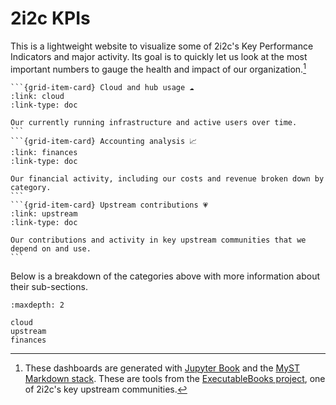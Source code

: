 # 2i2c KPIs

This is a lightweight website to visualize some of 2i2c's Key Performance Indicators and major activity.
Its goal is to quickly let us look at the most important numbers to gauge the health and impact of our organization.[^1]

[^1]: These dashboards are generated with [Jupyter Book](https://jupyterbook.org) and the [MyST Markdown stack](https://myst.tools).
These are tools from the [ExecutableBooks project](https://executablebooks.org), one of 2i2c's key upstream communities.

````{grid}
```{grid-item-card} Cloud and hub usage ☁️
:link: cloud
:link-type: doc

Our currently running infrastructure and active users over time.
```
```{grid-item-card} Accounting analysis 📈
:link: finances
:link-type: doc

Our financial activity, including our costs and revenue broken down by category.
```
```{grid-item-card} Upstream contributions 💗
:link: upstream
:link-type: doc

Our contributions and activity in key upstream communities that we depend on and use.
```
````

Below is a breakdown of the categories above with more information about their sub-sections.

```{toctree}
:maxdepth: 2

cloud
upstream
finances
```
